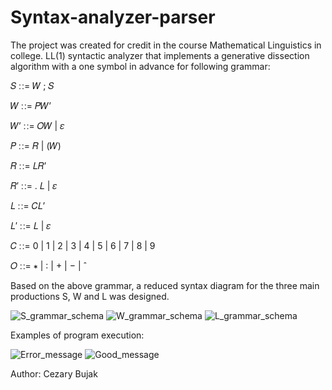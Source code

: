 # Syntax-analyzer-parser
The project was created for credit in the course Mathematical Linguistics in college.
LL(1) syntactic analyzer that implements a generative dissection algorithm with a one symbol in advance for following grammar:

𝑆 ∷= 𝑊 ; 𝑆

𝑊 ∷= 𝑃𝑊’

𝑊’ ∷= 𝑂𝑊 | 𝜀

𝑃 ∷= 𝑅 | (𝑊)

𝑅 ∷= 𝐿𝑅’

𝑅′ ∷= . 𝐿 | 𝜀

𝐿 ∷= 𝐶𝐿’

𝐿′ ∷= 𝐿 | 𝜀

𝐶 ∷= 0 | 1 | 2 | 3 | 4 | 5 | 6 | 7 | 8 | 9

𝑂 ∷= ∗ | ∶ | + | − | ˆ

Based on the above grammar, a reduced syntax diagram for the three main productions S, W and L was designed.

![S_grammar_schema](https://user-images.githubusercontent.com/75490317/189102847-92bae67a-55e2-4bcb-80bb-a6a6a4f76d28.png)
![W_grammar_schema](https://user-images.githubusercontent.com/75490317/189102867-d50db454-e970-414d-8ec9-d2012832ff73.png)
![L_grammar_schema](https://user-images.githubusercontent.com/75490317/189102887-3bd4b8ab-970c-4f44-b3cf-1282e3476476.png)

Examples of program execution:

![Error_message](https://user-images.githubusercontent.com/75490317/189174663-14b35b98-a275-44d3-9ed9-a65054856fa2.png)
![Good_message](https://user-images.githubusercontent.com/75490317/189174677-eea09509-1b79-4596-b021-10ca7e7b6410.png)

Author: Cezary Bujak
